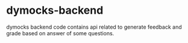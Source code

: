 # dymocks-backend
dymocks backend code contains api related to generate feedback and grade based on answer of some questions.
